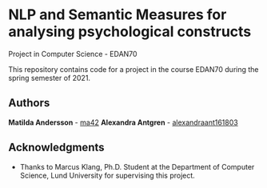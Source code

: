 # NLP and Semantic Measures for analysing psychological constructs
Project in Computer Science - EDAN70

This repository contains code for a project in the course EDAN70 during the spring semester of 2021.

## Authors

**Matilda Andersson** - [ma42](https://github.com/ma42)
**Alexandra Antgren** - [alexandraant161803](https://github.com/alexandraant161803)

## Acknowledgments

* Thanks to Marcus Klang, Ph.D. Student at the Department of Computer Science, Lund University for supervising this project. 
